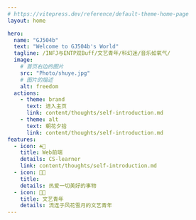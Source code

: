 ```yaml
---
# https://vitepress.dev/reference/default-theme-home-page
layout: home

hero:
  name: "GJ504b"
  text: "Welcome to GJ504b's World"
  tagline: /INFJ与ENTP双Buff/文艺青年/科幻迷/音乐如氧气/
  image:
    # 首页右边的图片
    src: "Photo/shuye.jpg"
    # 图片的描述
    alt: freedom
  actions:
    - theme: brand
      text: 进入主页
      link: content/thoughts/self-introduction.md
    - theme: alt
      text: 朝花夕拾
      link: content/thoughts/self-introduction.md
features:
  - icon: ☘️🥥
    title: Web前端
    details: CS-learner
    link: content/thoughts/self-introduction.md
  - icon: 🎨🧀
    title: 
    details: 热爱一切美好的事物
  - icon: 🐼✨
    title: 文艺青年
    details: 流连于风花雪月的文艺青年
---
```


